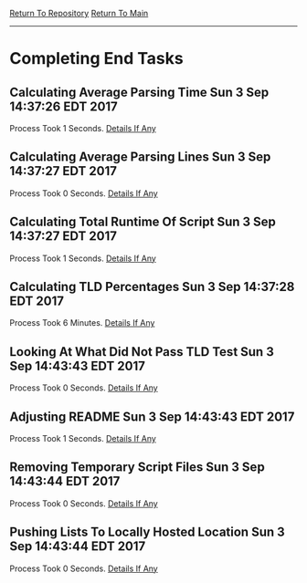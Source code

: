 [Return To Repository](https://github.com/deathbybandaid/piholeparser/blob/master/)
[Return To Main](https://github.com/deathbybandaid/piholeparser/blob/master/RecentRunLogs/Mainlog.md)
____________________________________
# Completing End Tasks

## Calculating Average Parsing Time Sun 3 Sep 14:37:26 EDT 2017
Process Took 1 Seconds.
[Details If Any](https://github.com/deathbybandaid/piholeparser/blob/master/RecentRunLogs/TopLevelScripts/EndtaskScripts/10-Calculating-Average-Parsing-Time.md)

## Calculating Average Parsing Lines Sun 3 Sep 14:37:27 EDT 2017
Process Took 0 Seconds.
[Details If Any](https://github.com/deathbybandaid/piholeparser/blob/master/RecentRunLogs/TopLevelScripts/EndtaskScripts/15-Calculating-Average-Parsing-Lines.md)

## Calculating Total Runtime Of Script Sun 3 Sep 14:37:27 EDT 2017
Process Took 1 Seconds.
[Details If Any](https://github.com/deathbybandaid/piholeparser/blob/master/RecentRunLogs/TopLevelScripts/EndtaskScripts/20-Calculating-Total-Runtime-Of-Script.md)

## Calculating TLD Percentages Sun 3 Sep 14:37:28 EDT 2017
Process Took 6 Minutes.
[Details If Any](https://github.com/deathbybandaid/piholeparser/blob/master/RecentRunLogs/TopLevelScripts/EndtaskScripts/65-Calculating-TLD-Percentages.md)

## Looking At What Did Not Pass TLD Test Sun 3 Sep 14:43:43 EDT 2017
Process Took 0 Seconds.
[Details If Any](https://github.com/deathbybandaid/piholeparser/blob/master/RecentRunLogs/TopLevelScripts/EndtaskScripts/68-Looking-At-What-Did-Not-Pass-TLD-Test.md)

## Adjusting README Sun 3 Sep 14:43:43 EDT 2017
Process Took 1 Seconds.
[Details If Any](https://github.com/deathbybandaid/piholeparser/blob/master/RecentRunLogs/TopLevelScripts/EndtaskScripts/70-Adjusting-README.md)

## Removing Temporary Script Files Sun 3 Sep 14:43:44 EDT 2017
Process Took 0 Seconds.
[Details If Any](https://github.com/deathbybandaid/piholeparser/blob/master/RecentRunLogs/TopLevelScripts/EndtaskScripts/75-Removing-Temporary-Script-Files.md)

## Pushing Lists To Locally Hosted Location Sun 3 Sep 14:43:44 EDT 2017
Process Took 0 Seconds.
[Details If Any](https://github.com/deathbybandaid/piholeparser/blob/master/RecentRunLogs/TopLevelScripts/EndtaskScripts/80-Pushing-Lists-To-Locally-Hosted-Location.md)

